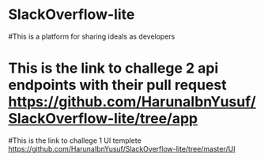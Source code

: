 # SlackOverflow-lite

#This is a platform for sharing ideals as developers

# This is the link to challege 2 api endpoints with their pull request https://github.com/HarunaIbnYusuf/SlackOverflow-lite/tree/app

#This is the link to challege 1 UI templete https://github.com/HarunaIbnYusuf/SlackOverflow-lite/tree/master/UI
